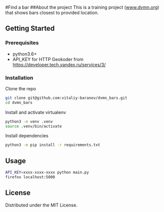 #Find a bar
##About the project
This is a training project (www.dvmn.org) that shows bars closest to provided location.
## Getting Started
### Prerequisites
* python3.6+
* API_KEY for HTTP Geokoder from https://developer.tech.yandex.ru/services/3/
### Installation
 Clone the repo
```sh
git clone git@github.com:vitaliy-baranov/dvmn_bars.git
cd dvmn_bars
```
Install and activate virtualenv
```sh
python3 -m venv .venv
source .venv/bin/activate
```
Install dependencies
```sh
python3 -m pip install -r requirements.txt
```

## Usage

```sh
API_KEY=xxxx-xxxx-xxxx python main.py
firefox localhost:5000
```
## License

Distributed under the MIT License. 
